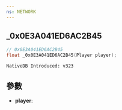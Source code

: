 ```yaml
---
ns: NETWORK
---
```

## _0x0E3A041ED6AC2B45

```c
// 0x0E3A041ED6AC2B45
float _0x0E3A041ED6AC2B45(Player player);
```

```
NativeDB Introduced: v323
```

## 參數
* **player**:
